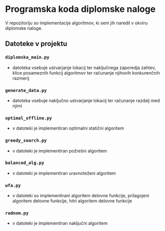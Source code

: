 # Programska koda diplomske naloge

V repozitoriju so implementacije algoritmov, ki sem jih naredil v okviru diplomske naloge.

## Datoteke v projektu

### `diplomska_main.py` 
- datoteka vsebuje ustvarjanje lokacij ter naključnega zaporedja zahtev, klice posameznih funkcij algoritmov ter računanje njihovih konkurenčnih razmerij

### `generate_data.py` 
- datoteka vsebuje naključno ustvarjanje lokacij ter računanje razdalj med njimi

### `optimal_offline.py`
- v datoteki je implementiran optimalni statični algoritem

### `greedy_search.py` 
- v datoteki je implementiran požrešni algoritem

### `balanced_alg.py` 
- v datoteki je implementiran uravnoteženi algoritem

### `wfa.py` 
- v datoteki so implementirani algoritem delovne funkcije, prilagojeni algoritem delovne funkcije, hitri algoritem delovne funkcije

### `radnom.py` 
- v datoteki je implementiran naključni algoritem
